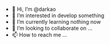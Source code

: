 - 👋 Hi, I’m @darkao
- 👀 I’m interested in develop something
- 🌱 I’m currently learning nothing now
- 💞️ I’m looking to collaborate on ...
- 📫 How to reach me ...

<!---
darkao/darkao is a ✨ special ✨ repository because its `README.md` (this file) appears on your GitHub profile.
You can click the Preview link to take a look at your changes.
--->
